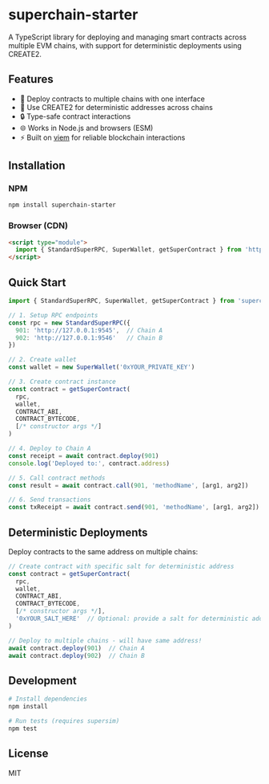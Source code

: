 # superchain-starter

A TypeScript library for deploying and managing smart contracts across multiple EVM chains, with support for deterministic deployments using CREATE2.

## Features
- 🔄 Deploy contracts to multiple chains with one interface
- 🎯 Use CREATE2 for deterministic addresses across chains
- 🔒 Type-safe contract interactions
- 🌐 Works in Node.js and browsers (ESM)
- ⚡ Built on [viem](https://viem.sh) for reliable blockchain interactions

## Installation

### NPM
```bash
npm install superchain-starter
```

### Browser (CDN)
```html
<script type="module">
  import { StandardSuperRPC, SuperWallet, getSuperContract } from 'https://cdn.jsdelivr.net/npm/superchain-starter/dist/index.mjs'
</script>
```

## Quick Start

```typescript
import { StandardSuperRPC, SuperWallet, getSuperContract } from 'superchain-starter'

// 1. Setup RPC endpoints
const rpc = new StandardSuperRPC({
  901: 'http://127.0.0.1:9545',  // Chain A
  902: 'http://127.0.0.1:9546'   // Chain B
})

// 2. Create wallet
const wallet = new SuperWallet('0xYOUR_PRIVATE_KEY')

// 3. Create contract instance
const contract = getSuperContract(
  rpc,
  wallet,
  CONTRACT_ABI,
  CONTRACT_BYTECODE,
  [/* constructor args */]
)

// 4. Deploy to Chain A
const receipt = await contract.deploy(901)
console.log('Deployed to:', contract.address)

// 5. Call contract methods
const result = await contract.call(901, 'methodName', [arg1, arg2])

// 6. Send transactions
const txReceipt = await contract.send(901, 'methodName', [arg1, arg2])
```

## Deterministic Deployments

Deploy contracts to the same address on multiple chains:

```typescript
// Create contract with specific salt for deterministic address
const contract = getSuperContract(
  rpc,
  wallet,
  CONTRACT_ABI,
  CONTRACT_BYTECODE,
  [/* constructor args */],
  '0xYOUR_SALT_HERE'  // Optional: provide a salt for deterministic address
)

// Deploy to multiple chains - will have same address!
await contract.deploy(901)  // Chain A
await contract.deploy(902)  // Chain B
```

## Development

```bash
# Install dependencies
npm install

# Run tests (requires supersim)
npm test
```

## License
MIT 